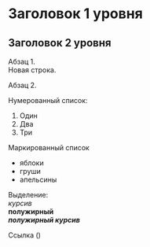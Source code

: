 # Заголовок 1 уровня

## Заголовок 2 уровня

Абзац 1.  
Новая строка.

Абзац 2.

Нумерованный список:
1. Один
2. Два
3. Три

Маркированный список
- яблоки
- груши
- апельсины

Выделение:  
*курсив*  
**полужирный**  
***полужирный курсив***

Ссылка ()
